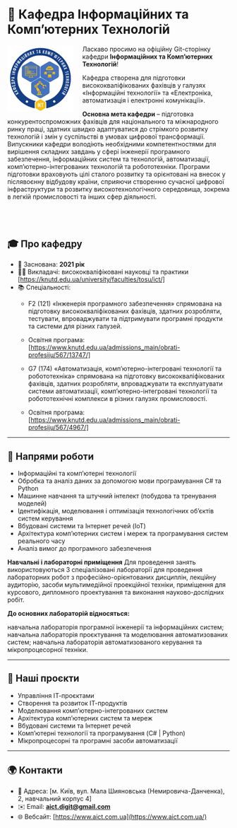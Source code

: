 # 📘 Кафедра Інформаційних та Комп’ютерних Технологій

<img src="logo.jpg" alt="Логотип кафедри" width="150" align="left" style="margin-right:20px;"/>

Ласкаво просимо на офіційну Git-сторінку кафедри **Інформаційних та Комп’ютерних Технологій**!

Кафедра створена для підготовки висококваліфікованих фахівців у галузях «Інформаційні технології» та «Електроніка, автоматизація і електронні комунікації».

**Основна мета кафедри** –  підготовка конкурентоспроможних фахівців для національного та міжнародного ринку праці, здатних швидко адаптуватися до стрімкого розвитку технологій і змін у суспільстві в умовах цифрової трансформації. Випускники кафедри володіють необхідними компетентностями  для вирішення складних завдань у сфері інженерії програмного забезпечення, інформаційних систем та технологій, автоматизації, комп’ютерно-інтегрованих технологій та робототехніки. Програми підготовки враховують цілі сталого розвитку та орієнтовані на внесок у післявоєнну відбудову країни, сприяючи створенню сучасної цифрової інфраструктури та розвитку високотехнологічного середовища, зокрема в легкій промисловості та інших сфер діяльності.

&nbsp;
---
## 🎓 Про кафедру
- 📅 Заснована: **2021 рік**
- 👨‍🏫 Викладачі: висококваліфіковані науковці та практики [https://knutd.edu.ua/university/faculties/tosu/ict/]
- 📚 Спеціальності:  
  - F2 (121) «Інженерія програмного забезпечення» спрямована на підготовку висококваліфікованих фахівців, здатних розробляти, тестувати, впроваджувати та підтримувати програмні продукти та системи для різних галузей.
  -  Освітня програма: [https://www.knutd.edu.ua/admissions_main/obrati-profesiju/567/13747/]

  - G7 (174) «Автоматизація, комп’ютерно-інтегровані технології та робототехніка» спрямована на підготовку висококваліфікованих фахівців, здатних розробляти, впроваджувати та експлуатувати системи автоматизації, комп’ютерно-інтегровані технології та робототехнічні комплекси в різних галузях промисловості.
  - Освітня програма: [https://www.knutd.edu.ua/admissions_main/obrati-profesiju/567/4967/]
---

## 🔬 Напрями роботи

-  Інформаційні та комп’ютерні технології
-  Обробка та аналіз даних за допомогою мови програмування C# та Python
-  Машинне навчання та штучний інтелект (побудова та тренування моделей)
-  Ідентифікація, моделювання і оптимізація технологічних об’єктів систем керування
-  Вбудовані системи та Інтернет речей (IoT)
-  Архітектура комп’ютерних систем і мереж та програмування систем реального часу
-  Аналіз вимог до програмного забезпечення

**Навчальні і лабораторні приміщення**
Для проведення занять використовуються 3 спеціалізовані лабораторії для проведення лабораторних робот з професійно-орієнтованих дисциплін, лекційну аудиторію, засоби мультимедійної проекційної техніки, приміщення для курсового, дипломного проектування та виконання науково-дослідних робіт.

**До основних лабораторій відносяться:**

навчальна лабораторія програмної інженерії та інформаційних систем;
навчальна лабораторія проєктування та моделювання автоматизованих систем;
навчальна лабораторія автоматизованого керування та мікропроцесорної техніки.

---

## 📂 Наші проєкти

- Управління ІТ-проєктами
- Створення та розвиток ІТ-продуктів
- Моделювання комп’ютерно-інтегрованих систем
- Архітектура комп’ютерних систем та мереж
- Вбудовані системи та Інтернет речей
- Комп’ютерні технології та програмування (C# | Python)
- Мікропроцесорні та програмні засоби автоматизації
---

## 🌍 Контакти
- 📍 Адреса: [м. Київ, вул. Мала Шияновська (Немировича-Данченка), 2, навчальний корпус 4]  
- ✉️ Email: **aict.digit@gmail.com**  
- 🌐 Вебсайт: [https://www.aict.com.ua](https://www.aict.com.ua/)
